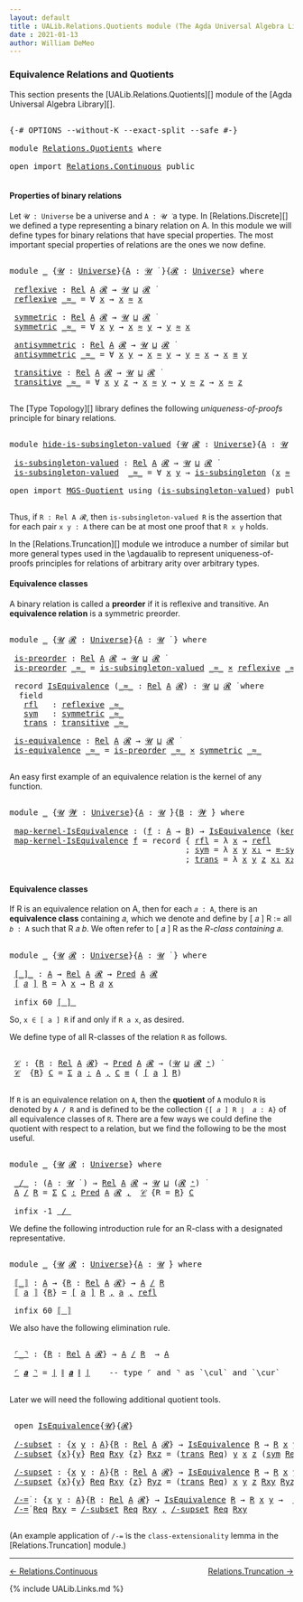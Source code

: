 ```yaml
---
layout: default
title : UALib.Relations.Quotients module (The Agda Universal Algebra Library)
date : 2021-01-13
author: William DeMeo
---
```


### <a id="equivalence-relations-and-quotients">Equivalence Relations and Quotients</a>

This section presents the [UALib.Relations.Quotients][] module of the [Agda Universal Algebra Library][].

<pre class="Agda">

<a id="354" class="Symbol">{-#</a> <a id="358" class="Keyword">OPTIONS</a> <a id="366" class="Pragma">--without-K</a> <a id="378" class="Pragma">--exact-split</a> <a id="392" class="Pragma">--safe</a> <a id="399" class="Symbol">#-}</a>

<a id="404" class="Keyword">module</a> <a id="411" href="Relations.Quotients.html" class="Module">Relations.Quotients</a> <a id="431" class="Keyword">where</a>

<a id="438" class="Keyword">open</a> <a id="443" class="Keyword">import</a> <a id="450" href="Relations.Continuous.html" class="Module">Relations.Continuous</a> <a id="471" class="Keyword">public</a>

</pre>


#### <a id="properties-of-binary-relations">Properties of binary relations</a>

Let `𝓤 : Universe` be a universe and `A : 𝓤 ̇` a type.  In [Relations.Discrete][] we defined a type representing a binary relation on A.  In this module we will define types for binary relations that have special properties. The most important special properties of relations are the ones we now define.

<pre class="Agda">

<a id="891" class="Keyword">module</a> <a id="898" href="Relations.Quotients.html#898" class="Module">_</a> <a id="900" class="Symbol">{</a><a id="901" href="Relations.Quotients.html#901" class="Bound">𝓤</a> <a id="903" class="Symbol">:</a> <a id="905" href="Agda.Primitive.html#423" class="Postulate">Universe</a><a id="913" class="Symbol">}{</a><a id="915" href="Relations.Quotients.html#915" class="Bound">A</a> <a id="917" class="Symbol">:</a> <a id="919" href="Relations.Quotients.html#901" class="Bound">𝓤</a> <a id="921" href="Universes.html#403" class="Function Operator">̇</a> <a id="923" class="Symbol">}{</a><a id="925" href="Relations.Quotients.html#925" class="Bound">𝓡</a> <a id="927" class="Symbol">:</a> <a id="929" href="Agda.Primitive.html#423" class="Postulate">Universe</a><a id="937" class="Symbol">}</a> <a id="939" class="Keyword">where</a>

 <a id="947" href="Relations.Quotients.html#947" class="Function">reflexive</a> <a id="957" class="Symbol">:</a> <a id="959" href="Relations.Discrete.html#7169" class="Function">Rel</a> <a id="963" href="Relations.Quotients.html#915" class="Bound">A</a> <a id="965" href="Relations.Quotients.html#925" class="Bound">𝓡</a> <a id="967" class="Symbol">→</a> <a id="969" href="Relations.Quotients.html#901" class="Bound">𝓤</a> <a id="971" href="Agda.Primitive.html#636" class="Primitive Operator">⊔</a> <a id="973" href="Relations.Quotients.html#925" class="Bound">𝓡</a> <a id="975" href="Universes.html#403" class="Function Operator">̇</a>
 <a id="978" href="Relations.Quotients.html#947" class="Function">reflexive</a> <a id="988" href="Relations.Quotients.html#988" class="Bound Operator">_≈_</a> <a id="992" class="Symbol">=</a> <a id="994" class="Symbol">∀</a> <a id="996" href="Relations.Quotients.html#996" class="Bound">x</a> <a id="998" class="Symbol">→</a> <a id="1000" href="Relations.Quotients.html#996" class="Bound">x</a> <a id="1002" href="Relations.Quotients.html#988" class="Bound Operator">≈</a> <a id="1004" href="Relations.Quotients.html#996" class="Bound">x</a>

 <a id="1008" href="Relations.Quotients.html#1008" class="Function">symmetric</a> <a id="1018" class="Symbol">:</a> <a id="1020" href="Relations.Discrete.html#7169" class="Function">Rel</a> <a id="1024" href="Relations.Quotients.html#915" class="Bound">A</a> <a id="1026" href="Relations.Quotients.html#925" class="Bound">𝓡</a> <a id="1028" class="Symbol">→</a> <a id="1030" href="Relations.Quotients.html#901" class="Bound">𝓤</a> <a id="1032" href="Agda.Primitive.html#636" class="Primitive Operator">⊔</a> <a id="1034" href="Relations.Quotients.html#925" class="Bound">𝓡</a> <a id="1036" href="Universes.html#403" class="Function Operator">̇</a>
 <a id="1039" href="Relations.Quotients.html#1008" class="Function">symmetric</a> <a id="1049" href="Relations.Quotients.html#1049" class="Bound Operator">_≈_</a> <a id="1053" class="Symbol">=</a> <a id="1055" class="Symbol">∀</a> <a id="1057" href="Relations.Quotients.html#1057" class="Bound">x</a> <a id="1059" href="Relations.Quotients.html#1059" class="Bound">y</a> <a id="1061" class="Symbol">→</a> <a id="1063" href="Relations.Quotients.html#1057" class="Bound">x</a> <a id="1065" href="Relations.Quotients.html#1049" class="Bound Operator">≈</a> <a id="1067" href="Relations.Quotients.html#1059" class="Bound">y</a> <a id="1069" class="Symbol">→</a> <a id="1071" href="Relations.Quotients.html#1059" class="Bound">y</a> <a id="1073" href="Relations.Quotients.html#1049" class="Bound Operator">≈</a> <a id="1075" href="Relations.Quotients.html#1057" class="Bound">x</a>

 <a id="1079" href="Relations.Quotients.html#1079" class="Function">antisymmetric</a> <a id="1093" class="Symbol">:</a> <a id="1095" href="Relations.Discrete.html#7169" class="Function">Rel</a> <a id="1099" href="Relations.Quotients.html#915" class="Bound">A</a> <a id="1101" href="Relations.Quotients.html#925" class="Bound">𝓡</a> <a id="1103" class="Symbol">→</a> <a id="1105" href="Relations.Quotients.html#901" class="Bound">𝓤</a> <a id="1107" href="Agda.Primitive.html#636" class="Primitive Operator">⊔</a> <a id="1109" href="Relations.Quotients.html#925" class="Bound">𝓡</a> <a id="1111" href="Universes.html#403" class="Function Operator">̇</a>
 <a id="1114" href="Relations.Quotients.html#1079" class="Function">antisymmetric</a> <a id="1128" href="Relations.Quotients.html#1128" class="Bound Operator">_≈_</a> <a id="1132" class="Symbol">=</a> <a id="1134" class="Symbol">∀</a> <a id="1136" href="Relations.Quotients.html#1136" class="Bound">x</a> <a id="1138" href="Relations.Quotients.html#1138" class="Bound">y</a> <a id="1140" class="Symbol">→</a> <a id="1142" href="Relations.Quotients.html#1136" class="Bound">x</a> <a id="1144" href="Relations.Quotients.html#1128" class="Bound Operator">≈</a> <a id="1146" href="Relations.Quotients.html#1138" class="Bound">y</a> <a id="1148" class="Symbol">→</a> <a id="1150" href="Relations.Quotients.html#1138" class="Bound">y</a> <a id="1152" href="Relations.Quotients.html#1128" class="Bound Operator">≈</a> <a id="1154" href="Relations.Quotients.html#1136" class="Bound">x</a> <a id="1156" class="Symbol">→</a> <a id="1158" href="Relations.Quotients.html#1136" class="Bound">x</a> <a id="1160" href="Prelude.Equality.html#2570" class="Datatype Operator">≡</a> <a id="1162" href="Relations.Quotients.html#1138" class="Bound">y</a>

 <a id="1166" href="Relations.Quotients.html#1166" class="Function">transitive</a> <a id="1177" class="Symbol">:</a> <a id="1179" href="Relations.Discrete.html#7169" class="Function">Rel</a> <a id="1183" href="Relations.Quotients.html#915" class="Bound">A</a> <a id="1185" href="Relations.Quotients.html#925" class="Bound">𝓡</a> <a id="1187" class="Symbol">→</a> <a id="1189" href="Relations.Quotients.html#901" class="Bound">𝓤</a> <a id="1191" href="Agda.Primitive.html#636" class="Primitive Operator">⊔</a> <a id="1193" href="Relations.Quotients.html#925" class="Bound">𝓡</a> <a id="1195" href="Universes.html#403" class="Function Operator">̇</a>
 <a id="1198" href="Relations.Quotients.html#1166" class="Function">transitive</a> <a id="1209" href="Relations.Quotients.html#1209" class="Bound Operator">_≈_</a> <a id="1213" class="Symbol">=</a> <a id="1215" class="Symbol">∀</a> <a id="1217" href="Relations.Quotients.html#1217" class="Bound">x</a> <a id="1219" href="Relations.Quotients.html#1219" class="Bound">y</a> <a id="1221" href="Relations.Quotients.html#1221" class="Bound">z</a> <a id="1223" class="Symbol">→</a> <a id="1225" href="Relations.Quotients.html#1217" class="Bound">x</a> <a id="1227" href="Relations.Quotients.html#1209" class="Bound Operator">≈</a> <a id="1229" href="Relations.Quotients.html#1219" class="Bound">y</a> <a id="1231" class="Symbol">→</a> <a id="1233" href="Relations.Quotients.html#1219" class="Bound">y</a> <a id="1235" href="Relations.Quotients.html#1209" class="Bound Operator">≈</a> <a id="1237" href="Relations.Quotients.html#1221" class="Bound">z</a> <a id="1239" class="Symbol">→</a> <a id="1241" href="Relations.Quotients.html#1217" class="Bound">x</a> <a id="1243" href="Relations.Quotients.html#1209" class="Bound Operator">≈</a> <a id="1245" href="Relations.Quotients.html#1221" class="Bound">z</a>

</pre>

The [Type Topology][] library defines the following *uniqueness-of-proofs* principle for binary relations.

<pre class="Agda">

<a id="1382" class="Keyword">module</a> <a id="hide-is-subsingleton-valued"></a><a id="1389" href="Relations.Quotients.html#1389" class="Module">hide-is-subsingleton-valued</a> <a id="1417" class="Symbol">{</a><a id="1418" href="Relations.Quotients.html#1418" class="Bound">𝓤</a> <a id="1420" href="Relations.Quotients.html#1420" class="Bound">𝓡</a> <a id="1422" class="Symbol">:</a> <a id="1424" href="Agda.Primitive.html#423" class="Postulate">Universe</a><a id="1432" class="Symbol">}{</a><a id="1434" href="Relations.Quotients.html#1434" class="Bound">A</a> <a id="1436" class="Symbol">:</a> <a id="1438" href="Relations.Quotients.html#1418" class="Bound">𝓤</a> <a id="1440" href="Universes.html#403" class="Function Operator">̇</a> <a id="1442" class="Symbol">}</a> <a id="1444" class="Keyword">where</a>

 <a id="hide-is-subsingleton-valued.is-subsingleton-valued"></a><a id="1452" href="Relations.Quotients.html#1452" class="Function">is-subsingleton-valued</a> <a id="1475" class="Symbol">:</a> <a id="1477" href="Relations.Discrete.html#7169" class="Function">Rel</a> <a id="1481" href="Relations.Quotients.html#1434" class="Bound">A</a> <a id="1483" href="Relations.Quotients.html#1420" class="Bound">𝓡</a> <a id="1485" class="Symbol">→</a> <a id="1487" href="Relations.Quotients.html#1418" class="Bound">𝓤</a> <a id="1489" href="Agda.Primitive.html#636" class="Primitive Operator">⊔</a> <a id="1491" href="Relations.Quotients.html#1420" class="Bound">𝓡</a> <a id="1493" href="Universes.html#403" class="Function Operator">̇</a>
 <a id="1496" href="Relations.Quotients.html#1452" class="Function">is-subsingleton-valued</a>  <a id="1520" href="Relations.Quotients.html#1520" class="Bound Operator">_≈_</a> <a id="1524" class="Symbol">=</a> <a id="1526" class="Symbol">∀</a> <a id="1528" href="Relations.Quotients.html#1528" class="Bound">x</a> <a id="1530" href="Relations.Quotients.html#1530" class="Bound">y</a> <a id="1532" class="Symbol">→</a> <a id="1534" href="MGS-Basic-UF.html#743" class="Function">is-subsingleton</a> <a id="1550" class="Symbol">(</a><a id="1551" href="Relations.Quotients.html#1528" class="Bound">x</a> <a id="1553" href="Relations.Quotients.html#1520" class="Bound Operator">≈</a> <a id="1555" href="Relations.Quotients.html#1530" class="Bound">y</a><a id="1556" class="Symbol">)</a>

<a id="1559" class="Keyword">open</a> <a id="1564" class="Keyword">import</a> <a id="1571" href="MGS-Quotient.html" class="Module">MGS-Quotient</a> <a id="1584" class="Keyword">using</a> <a id="1590" class="Symbol">(</a><a id="1591" href="MGS-Quotient.html#398" class="Function">is-subsingleton-valued</a><a id="1613" class="Symbol">)</a> <a id="1615" class="Keyword">public</a>

</pre>

Thus, if `R : Rel A 𝓡`, then `is-subsingleton-valued R` is the assertion that for each pair `x y : A` there can be at most one proof that `R x y` holds.

In the [Relations.Truncation][] module we introduce a number of similar but more general types used in the \agdaualib to represent uniqueness-of-proofs principles for relations of arbitrary arity over arbitrary types.


#### <a id="equivalence-classes">Equivalence classes</a>

A binary relation is called a **preorder** if it is reflexive and transitive. An **equivalence relation** is a symmetric preorder.


<pre class="Agda">

<a id="2214" class="Keyword">module</a> <a id="2221" href="Relations.Quotients.html#2221" class="Module">_</a> <a id="2223" class="Symbol">{</a><a id="2224" href="Relations.Quotients.html#2224" class="Bound">𝓤</a> <a id="2226" href="Relations.Quotients.html#2226" class="Bound">𝓡</a> <a id="2228" class="Symbol">:</a> <a id="2230" href="Agda.Primitive.html#423" class="Postulate">Universe</a><a id="2238" class="Symbol">}{</a><a id="2240" href="Relations.Quotients.html#2240" class="Bound">A</a> <a id="2242" class="Symbol">:</a> <a id="2244" href="Relations.Quotients.html#2224" class="Bound">𝓤</a> <a id="2246" href="Universes.html#403" class="Function Operator">̇</a> <a id="2248" class="Symbol">}</a> <a id="2250" class="Keyword">where</a>

 <a id="2258" href="Relations.Quotients.html#2258" class="Function">is-preorder</a> <a id="2270" class="Symbol">:</a> <a id="2272" href="Relations.Discrete.html#7169" class="Function">Rel</a> <a id="2276" href="Relations.Quotients.html#2240" class="Bound">A</a> <a id="2278" href="Relations.Quotients.html#2226" class="Bound">𝓡</a> <a id="2280" class="Symbol">→</a> <a id="2282" href="Relations.Quotients.html#2224" class="Bound">𝓤</a> <a id="2284" href="Agda.Primitive.html#636" class="Primitive Operator">⊔</a> <a id="2286" href="Relations.Quotients.html#2226" class="Bound">𝓡</a> <a id="2288" href="Universes.html#403" class="Function Operator">̇</a>
 <a id="2291" href="Relations.Quotients.html#2258" class="Function">is-preorder</a> <a id="2303" href="Relations.Quotients.html#2303" class="Bound Operator">_≈_</a> <a id="2307" class="Symbol">=</a> <a id="2309" href="MGS-Quotient.html#398" class="Function">is-subsingleton-valued</a> <a id="2332" href="Relations.Quotients.html#2303" class="Bound Operator">_≈_</a> <a id="2336" href="MGS-MLTT.html#3515" class="Function Operator">×</a> <a id="2338" href="Relations.Quotients.html#947" class="Function">reflexive</a> <a id="2348" href="Relations.Quotients.html#2303" class="Bound Operator">_≈_</a> <a id="2352" href="MGS-MLTT.html#3515" class="Function Operator">×</a> <a id="2354" href="Relations.Quotients.html#1166" class="Function">transitive</a> <a id="2365" href="Relations.Quotients.html#2303" class="Bound Operator">_≈_</a>

 <a id="2371" class="Keyword">record</a> <a id="2378" href="Relations.Quotients.html#2378" class="Record">IsEquivalence</a> <a id="2392" class="Symbol">(</a><a id="2393" href="Relations.Quotients.html#2393" class="Bound Operator">_≈_</a> <a id="2397" class="Symbol">:</a> <a id="2399" href="Relations.Discrete.html#7169" class="Function">Rel</a> <a id="2403" href="Relations.Quotients.html#2240" class="Bound">A</a> <a id="2405" href="Relations.Quotients.html#2226" class="Bound">𝓡</a><a id="2406" class="Symbol">)</a> <a id="2408" class="Symbol">:</a> <a id="2410" href="Relations.Quotients.html#2224" class="Bound">𝓤</a> <a id="2412" href="Agda.Primitive.html#636" class="Primitive Operator">⊔</a> <a id="2414" href="Relations.Quotients.html#2226" class="Bound">𝓡</a> <a id="2416" href="Universes.html#403" class="Function Operator">̇</a> <a id="2418" class="Keyword">where</a>
  <a id="2426" class="Keyword">field</a>
   <a id="2435" href="Relations.Quotients.html#2435" class="Field">rfl</a>   <a id="2441" class="Symbol">:</a> <a id="2443" href="Relations.Quotients.html#947" class="Function">reflexive</a> <a id="2453" href="Relations.Quotients.html#2393" class="Bound Operator">_≈_</a>
   <a id="2460" href="Relations.Quotients.html#2460" class="Field">sym</a>   <a id="2466" class="Symbol">:</a> <a id="2468" href="Relations.Quotients.html#1008" class="Function">symmetric</a> <a id="2478" href="Relations.Quotients.html#2393" class="Bound Operator">_≈_</a>
   <a id="2485" href="Relations.Quotients.html#2485" class="Field">trans</a> <a id="2491" class="Symbol">:</a> <a id="2493" href="Relations.Quotients.html#1166" class="Function">transitive</a> <a id="2504" href="Relations.Quotients.html#2393" class="Bound Operator">_≈_</a>

 <a id="2510" href="Relations.Quotients.html#2510" class="Function">is-equivalence</a> <a id="2525" class="Symbol">:</a> <a id="2527" href="Relations.Discrete.html#7169" class="Function">Rel</a> <a id="2531" href="Relations.Quotients.html#2240" class="Bound">A</a> <a id="2533" href="Relations.Quotients.html#2226" class="Bound">𝓡</a> <a id="2535" class="Symbol">→</a> <a id="2537" href="Relations.Quotients.html#2224" class="Bound">𝓤</a> <a id="2539" href="Agda.Primitive.html#636" class="Primitive Operator">⊔</a> <a id="2541" href="Relations.Quotients.html#2226" class="Bound">𝓡</a> <a id="2543" href="Universes.html#403" class="Function Operator">̇</a>
 <a id="2546" href="Relations.Quotients.html#2510" class="Function">is-equivalence</a> <a id="2561" href="Relations.Quotients.html#2561" class="Bound Operator">_≈_</a> <a id="2565" class="Symbol">=</a> <a id="2567" href="Relations.Quotients.html#2258" class="Function">is-preorder</a> <a id="2579" href="Relations.Quotients.html#2561" class="Bound Operator">_≈_</a> <a id="2583" href="MGS-MLTT.html#3515" class="Function Operator">×</a> <a id="2585" href="Relations.Quotients.html#1008" class="Function">symmetric</a> <a id="2595" href="Relations.Quotients.html#2561" class="Bound Operator">_≈_</a>

</pre>

An easy first example of an equivalence relation is the kernel of any function.

<pre class="Agda">

<a id="2707" class="Keyword">module</a> <a id="2714" href="Relations.Quotients.html#2714" class="Module">_</a> <a id="2716" class="Symbol">{</a><a id="2717" href="Relations.Quotients.html#2717" class="Bound">𝓤</a> <a id="2719" href="Relations.Quotients.html#2719" class="Bound">𝓦</a> <a id="2721" class="Symbol">:</a> <a id="2723" href="Agda.Primitive.html#423" class="Postulate">Universe</a><a id="2731" class="Symbol">}{</a><a id="2733" href="Relations.Quotients.html#2733" class="Bound">A</a> <a id="2735" class="Symbol">:</a> <a id="2737" href="Relations.Quotients.html#2717" class="Bound">𝓤</a> <a id="2739" href="Universes.html#403" class="Function Operator">̇</a><a id="2740" class="Symbol">}{</a><a id="2742" href="Relations.Quotients.html#2742" class="Bound">B</a> <a id="2744" class="Symbol">:</a> <a id="2746" href="Relations.Quotients.html#2719" class="Bound">𝓦</a> <a id="2748" href="Universes.html#403" class="Function Operator">̇</a><a id="2749" class="Symbol">}</a> <a id="2751" class="Keyword">where</a>

 <a id="2759" href="Relations.Quotients.html#2759" class="Function">map-kernel-IsEquivalence</a> <a id="2784" class="Symbol">:</a> <a id="2786" class="Symbol">(</a><a id="2787" href="Relations.Quotients.html#2787" class="Bound">f</a> <a id="2789" class="Symbol">:</a> <a id="2791" href="Relations.Quotients.html#2733" class="Bound">A</a> <a id="2793" class="Symbol">→</a> <a id="2795" href="Relations.Quotients.html#2742" class="Bound">B</a><a id="2796" class="Symbol">)</a> <a id="2798" class="Symbol">→</a> <a id="2800" href="Relations.Quotients.html#2378" class="Record">IsEquivalence</a> <a id="2814" class="Symbol">(</a><a id="2815" href="Relations.Discrete.html#7722" class="Function">ker</a><a id="2818" class="Symbol">{</a><a id="2819" href="Relations.Quotients.html#2717" class="Bound">𝓤</a><a id="2820" class="Symbol">}{</a><a id="2822" href="Relations.Quotients.html#2719" class="Bound">𝓦</a><a id="2823" class="Symbol">}</a> <a id="2825" href="Relations.Quotients.html#2787" class="Bound">f</a><a id="2826" class="Symbol">)</a>
 <a id="2829" href="Relations.Quotients.html#2759" class="Function">map-kernel-IsEquivalence</a> <a id="2854" href="Relations.Quotients.html#2854" class="Bound">f</a> <a id="2856" class="Symbol">=</a> <a id="2858" class="Keyword">record</a> <a id="2865" class="Symbol">{</a> <a id="2867" href="Relations.Quotients.html#2435" class="Field">rfl</a> <a id="2871" class="Symbol">=</a> <a id="2873" class="Symbol">λ</a> <a id="2875" href="Relations.Quotients.html#2875" class="Bound">x</a> <a id="2877" class="Symbol">→</a> <a id="2879" href="Identity-Type.html#162" class="InductiveConstructor">refl</a>
                                     <a id="2921" class="Symbol">;</a> <a id="2923" href="Relations.Quotients.html#2460" class="Field">sym</a> <a id="2927" class="Symbol">=</a> <a id="2929" class="Symbol">λ</a> <a id="2931" href="Relations.Quotients.html#2931" class="Bound">x</a> <a id="2933" href="Relations.Quotients.html#2933" class="Bound">y</a> <a id="2935" href="Relations.Quotients.html#2935" class="Bound">x₁</a> <a id="2938" class="Symbol">→</a> <a id="2940" href="Prelude.Equality.html#3161" class="Function">≡-sym</a><a id="2945" class="Symbol">{</a><a id="2946" href="Relations.Quotients.html#2719" class="Bound">𝓦</a><a id="2947" class="Symbol">}</a> <a id="2949" href="Relations.Quotients.html#2935" class="Bound">x₁</a>
                                     <a id="2989" class="Symbol">;</a> <a id="2991" href="Relations.Quotients.html#2485" class="Field">trans</a> <a id="2997" class="Symbol">=</a> <a id="2999" class="Symbol">λ</a> <a id="3001" href="Relations.Quotients.html#3001" class="Bound">x</a> <a id="3003" href="Relations.Quotients.html#3003" class="Bound">y</a> <a id="3005" href="Relations.Quotients.html#3005" class="Bound">z</a> <a id="3007" href="Relations.Quotients.html#3007" class="Bound">x₁</a> <a id="3010" href="Relations.Quotients.html#3010" class="Bound">x₂</a> <a id="3013" class="Symbol">→</a> <a id="3015" href="Prelude.Equality.html#3306" class="Function">≡-trans</a> <a id="3023" href="Relations.Quotients.html#3007" class="Bound">x₁</a> <a id="3026" href="Relations.Quotients.html#3010" class="Bound">x₂</a> <a id="3029" class="Symbol">}</a>

</pre>




#### <a id="equivalence-classes">Equivalence classes</a>

If R is an equivalence relation on A, then for each `𝑎 : A`, there is an **equivalence class** containing 𝑎, which we denote and define by [ 𝑎 ] R := all `𝑏 : A` such that R 𝑎 𝑏. We often refer to [ 𝑎 ] R as the *R-class containing* 𝑎.

<pre class="Agda">

<a id="3356" class="Keyword">module</a> <a id="3363" href="Relations.Quotients.html#3363" class="Module">_</a> <a id="3365" class="Symbol">{</a><a id="3366" href="Relations.Quotients.html#3366" class="Bound">𝓤</a> <a id="3368" href="Relations.Quotients.html#3368" class="Bound">𝓡</a> <a id="3370" class="Symbol">:</a> <a id="3372" href="Agda.Primitive.html#423" class="Postulate">Universe</a><a id="3380" class="Symbol">}{</a><a id="3382" href="Relations.Quotients.html#3382" class="Bound">A</a> <a id="3384" class="Symbol">:</a> <a id="3386" href="Relations.Quotients.html#3366" class="Bound">𝓤</a> <a id="3388" href="Universes.html#403" class="Function Operator">̇</a> <a id="3390" class="Symbol">}</a> <a id="3392" class="Keyword">where</a>

 <a id="3400" href="Relations.Quotients.html#3400" class="Function Operator">[_]_</a> <a id="3405" class="Symbol">:</a> <a id="3407" href="Relations.Quotients.html#3382" class="Bound">A</a> <a id="3409" class="Symbol">→</a> <a id="3411" href="Relations.Discrete.html#7169" class="Function">Rel</a> <a id="3415" href="Relations.Quotients.html#3382" class="Bound">A</a> <a id="3417" href="Relations.Quotients.html#3368" class="Bound">𝓡</a> <a id="3419" class="Symbol">→</a> <a id="3421" href="Relations.Discrete.html#1643" class="Function">Pred</a> <a id="3426" href="Relations.Quotients.html#3382" class="Bound">A</a> <a id="3428" href="Relations.Quotients.html#3368" class="Bound">𝓡</a>
 <a id="3431" href="Relations.Quotients.html#3400" class="Function Operator">[</a> <a id="3433" href="Relations.Quotients.html#3433" class="Bound">𝑎</a> <a id="3435" href="Relations.Quotients.html#3400" class="Function Operator">]</a> <a id="3437" href="Relations.Quotients.html#3437" class="Bound">R</a> <a id="3439" class="Symbol">=</a> <a id="3441" class="Symbol">λ</a> <a id="3443" href="Relations.Quotients.html#3443" class="Bound">x</a> <a id="3445" class="Symbol">→</a> <a id="3447" href="Relations.Quotients.html#3437" class="Bound">R</a> <a id="3449" href="Relations.Quotients.html#3433" class="Bound">𝑎</a> <a id="3451" href="Relations.Quotients.html#3443" class="Bound">x</a>

 <a id="3455" class="Keyword">infix</a> <a id="3461" class="Number">60</a> <a id="3464" href="Relations.Quotients.html#3400" class="Function Operator">[_]_</a>
</pre>

So, `x ∈ [ a ] R` if and only if `R a x`, as desired.

We define type of all R-classes of the relation `R` as follows.

<pre class="Agda">

 <a id="3616" href="Relations.Quotients.html#3616" class="Function">𝒞</a> <a id="3618" class="Symbol">:</a> <a id="3620" class="Symbol">{</a><a id="3621" href="Relations.Quotients.html#3621" class="Bound">R</a> <a id="3623" class="Symbol">:</a> <a id="3625" href="Relations.Discrete.html#7169" class="Function">Rel</a> <a id="3629" href="Relations.Quotients.html#3382" class="Bound">A</a> <a id="3631" href="Relations.Quotients.html#3368" class="Bound">𝓡</a><a id="3632" class="Symbol">}</a> <a id="3634" class="Symbol">→</a> <a id="3636" href="Relations.Discrete.html#1643" class="Function">Pred</a> <a id="3641" href="Relations.Quotients.html#3382" class="Bound">A</a> <a id="3643" href="Relations.Quotients.html#3368" class="Bound">𝓡</a> <a id="3645" class="Symbol">→</a> <a id="3647" class="Symbol">(</a><a id="3648" href="Relations.Quotients.html#3366" class="Bound">𝓤</a> <a id="3650" href="Agda.Primitive.html#636" class="Primitive Operator">⊔</a> <a id="3652" href="Relations.Quotients.html#3368" class="Bound">𝓡</a> <a id="3654" href="Agda.Primitive.html#606" class="Primitive Operator">⁺</a><a id="3655" class="Symbol">)</a> <a id="3657" href="Universes.html#403" class="Function Operator">̇</a>
 <a id="3660" href="Relations.Quotients.html#3616" class="Function">𝒞</a>  <a id="3663" class="Symbol">{</a><a id="3664" href="Relations.Quotients.html#3664" class="Bound">R</a><a id="3665" class="Symbol">}</a> <a id="3667" href="Relations.Quotients.html#3667" class="Bound">C</a> <a id="3669" class="Symbol">=</a> <a id="3671" href="MGS-MLTT.html#3074" class="Function">Σ</a> <a id="3673" href="Relations.Quotients.html#3673" class="Bound">a</a> <a id="3675" href="MGS-MLTT.html#3074" class="Function">꞉</a> <a id="3677" href="Relations.Quotients.html#3382" class="Bound">A</a> <a id="3679" href="MGS-MLTT.html#3074" class="Function">,</a> <a id="3681" href="Relations.Quotients.html#3667" class="Bound">C</a> <a id="3683" href="Prelude.Equality.html#2570" class="Datatype Operator">≡</a> <a id="3685" class="Symbol">(</a> <a id="3687" href="Relations.Quotients.html#3400" class="Function Operator">[</a> <a id="3689" href="Relations.Quotients.html#3673" class="Bound">a</a> <a id="3691" href="Relations.Quotients.html#3400" class="Function Operator">]</a> <a id="3693" href="Relations.Quotients.html#3664" class="Bound">R</a><a id="3694" class="Symbol">)</a>

</pre>

If `R` is an equivalence relation on `A`, then the **quotient** of `A` modulo `R` is denoted by `A / R` and is defined to be the collection `{[ 𝑎 ] R ∣  𝑎 : A}` of all equivalence classes of `R`. There are a few ways we could define the quotient with respect to a relation, but we find the following to be the most useful.

<pre class="Agda">

<a id="4047" class="Keyword">module</a> <a id="4054" href="Relations.Quotients.html#4054" class="Module">_</a> <a id="4056" class="Symbol">{</a><a id="4057" href="Relations.Quotients.html#4057" class="Bound">𝓤</a> <a id="4059" href="Relations.Quotients.html#4059" class="Bound">𝓡</a> <a id="4061" class="Symbol">:</a> <a id="4063" href="Agda.Primitive.html#423" class="Postulate">Universe</a><a id="4071" class="Symbol">}</a> <a id="4073" class="Keyword">where</a>

 <a id="4081" href="Relations.Quotients.html#4081" class="Function Operator">_/_</a> <a id="4085" class="Symbol">:</a> <a id="4087" class="Symbol">(</a><a id="4088" href="Relations.Quotients.html#4088" class="Bound">A</a> <a id="4090" class="Symbol">:</a> <a id="4092" href="Relations.Quotients.html#4057" class="Bound">𝓤</a> <a id="4094" href="Universes.html#403" class="Function Operator">̇</a> <a id="4096" class="Symbol">)</a> <a id="4098" class="Symbol">→</a> <a id="4100" href="Relations.Discrete.html#7169" class="Function">Rel</a> <a id="4104" href="Relations.Quotients.html#4088" class="Bound">A</a> <a id="4106" href="Relations.Quotients.html#4059" class="Bound">𝓡</a> <a id="4108" class="Symbol">→</a> <a id="4110" href="Relations.Quotients.html#4057" class="Bound">𝓤</a> <a id="4112" href="Agda.Primitive.html#636" class="Primitive Operator">⊔</a> <a id="4114" class="Symbol">(</a><a id="4115" href="Relations.Quotients.html#4059" class="Bound">𝓡</a> <a id="4117" href="Agda.Primitive.html#606" class="Primitive Operator">⁺</a><a id="4118" class="Symbol">)</a> <a id="4120" href="Universes.html#403" class="Function Operator">̇</a>
 <a id="4123" href="Relations.Quotients.html#4123" class="Bound">A</a> <a id="4125" href="Relations.Quotients.html#4081" class="Function Operator">/</a> <a id="4127" href="Relations.Quotients.html#4127" class="Bound">R</a> <a id="4129" class="Symbol">=</a> <a id="4131" href="MGS-MLTT.html#3074" class="Function">Σ</a> <a id="4133" href="Relations.Quotients.html#4133" class="Bound">C</a> <a id="4135" href="MGS-MLTT.html#3074" class="Function">꞉</a> <a id="4137" href="Relations.Discrete.html#1643" class="Function">Pred</a> <a id="4142" href="Relations.Quotients.html#4123" class="Bound">A</a> <a id="4144" href="Relations.Quotients.html#4059" class="Bound">𝓡</a> <a id="4146" href="MGS-MLTT.html#3074" class="Function">,</a>  <a id="4149" href="Relations.Quotients.html#3616" class="Function">𝒞</a> <a id="4151" class="Symbol">{</a><a id="4152" class="Argument">R</a> <a id="4154" class="Symbol">=</a> <a id="4156" href="Relations.Quotients.html#4127" class="Bound">R</a><a id="4157" class="Symbol">}</a> <a id="4159" href="Relations.Quotients.html#4133" class="Bound">C</a>

 <a id="4163" class="Keyword">infix</a> <a id="4169" class="Number">-1</a> <a id="4172" href="Relations.Quotients.html#4081" class="Function Operator">_/_</a>
</pre>

We define the following introduction rule for an R-class with a designated representative.

<pre class="Agda">

<a id="4294" class="Keyword">module</a> <a id="4301" href="Relations.Quotients.html#4301" class="Module">_</a> <a id="4303" class="Symbol">{</a><a id="4304" href="Relations.Quotients.html#4304" class="Bound">𝓤</a> <a id="4306" href="Relations.Quotients.html#4306" class="Bound">𝓡</a> <a id="4308" class="Symbol">:</a> <a id="4310" href="Agda.Primitive.html#423" class="Postulate">Universe</a><a id="4318" class="Symbol">}{</a><a id="4320" href="Relations.Quotients.html#4320" class="Bound">A</a> <a id="4322" class="Symbol">:</a> <a id="4324" href="Relations.Quotients.html#4304" class="Bound">𝓤</a> <a id="4326" href="Universes.html#403" class="Function Operator">̇</a><a id="4327" class="Symbol">}</a> <a id="4329" class="Keyword">where</a>

 <a id="4337" href="Relations.Quotients.html#4337" class="Function Operator">⟦_⟧</a> <a id="4341" class="Symbol">:</a> <a id="4343" href="Relations.Quotients.html#4320" class="Bound">A</a> <a id="4345" class="Symbol">→</a> <a id="4347" class="Symbol">{</a><a id="4348" href="Relations.Quotients.html#4348" class="Bound">R</a> <a id="4350" class="Symbol">:</a> <a id="4352" href="Relations.Discrete.html#7169" class="Function">Rel</a> <a id="4356" href="Relations.Quotients.html#4320" class="Bound">A</a> <a id="4358" href="Relations.Quotients.html#4306" class="Bound">𝓡</a><a id="4359" class="Symbol">}</a> <a id="4361" class="Symbol">→</a> <a id="4363" href="Relations.Quotients.html#4320" class="Bound">A</a> <a id="4365" href="Relations.Quotients.html#4081" class="Function Operator">/</a> <a id="4367" href="Relations.Quotients.html#4348" class="Bound">R</a>
 <a id="4370" href="Relations.Quotients.html#4337" class="Function Operator">⟦</a> <a id="4372" href="Relations.Quotients.html#4372" class="Bound">a</a> <a id="4374" href="Relations.Quotients.html#4337" class="Function Operator">⟧</a> <a id="4376" class="Symbol">{</a><a id="4377" href="Relations.Quotients.html#4377" class="Bound">R</a><a id="4378" class="Symbol">}</a> <a id="4380" class="Symbol">=</a> <a id="4382" href="Relations.Quotients.html#3400" class="Function Operator">[</a> <a id="4384" href="Relations.Quotients.html#4372" class="Bound">a</a> <a id="4386" href="Relations.Quotients.html#3400" class="Function Operator">]</a> <a id="4388" href="Relations.Quotients.html#4377" class="Bound">R</a> <a id="4390" href="Prelude.Preliminaries.html#11707" class="InductiveConstructor Operator">,</a> <a id="4392" href="Relations.Quotients.html#4372" class="Bound">a</a> <a id="4394" href="Prelude.Preliminaries.html#11707" class="InductiveConstructor Operator">,</a> <a id="4396" href="Identity-Type.html#162" class="InductiveConstructor">refl</a>

 <a id="4403" class="Keyword">infix</a> <a id="4409" class="Number">60</a> <a id="4412" href="Relations.Quotients.html#4337" class="Function Operator">⟦_⟧</a>
</pre>

We also have the following elimination rule.

<pre class="Agda">

 <a id="4489" href="Relations.Quotients.html#4489" class="Function Operator">⌜_⌝</a> <a id="4493" class="Symbol">:</a> <a id="4495" class="Symbol">{</a><a id="4496" href="Relations.Quotients.html#4496" class="Bound">R</a> <a id="4498" class="Symbol">:</a> <a id="4500" href="Relations.Discrete.html#7169" class="Function">Rel</a> <a id="4504" href="Relations.Quotients.html#4320" class="Bound">A</a> <a id="4506" href="Relations.Quotients.html#4306" class="Bound">𝓡</a><a id="4507" class="Symbol">}</a> <a id="4509" class="Symbol">→</a> <a id="4511" href="Relations.Quotients.html#4320" class="Bound">A</a> <a id="4513" href="Relations.Quotients.html#4081" class="Function Operator">/</a> <a id="4515" href="Relations.Quotients.html#4496" class="Bound">R</a>  <a id="4518" class="Symbol">→</a> <a id="4520" href="Relations.Quotients.html#4320" class="Bound">A</a>

 <a id="4524" href="Relations.Quotients.html#4489" class="Function Operator">⌜</a> <a id="4526" href="Relations.Quotients.html#4526" class="Bound">𝒂</a> <a id="4528" href="Relations.Quotients.html#4489" class="Function Operator">⌝</a> <a id="4530" class="Symbol">=</a> <a id="4532" href="Prelude.Preliminaries.html#12379" class="Function Operator">∣</a> <a id="4534" href="Prelude.Preliminaries.html#12457" class="Function Operator">∥</a> <a id="4536" href="Relations.Quotients.html#4526" class="Bound">𝒂</a> <a id="4538" href="Prelude.Preliminaries.html#12457" class="Function Operator">∥</a> <a id="4540" href="Prelude.Preliminaries.html#12379" class="Function Operator">∣</a>    <a id="4545" class="Comment">-- type ⌜ and ⌝ as `\cul` and `\cur`</a>

</pre>

Later we will need the following additional quotient tools.

<pre class="Agda">

 <a id="4671" class="Keyword">open</a> <a id="4676" href="Relations.Quotients.html#2378" class="Module">IsEquivalence</a><a id="4689" class="Symbol">{</a><a id="4690" href="Relations.Quotients.html#4304" class="Bound">𝓤</a><a id="4691" class="Symbol">}{</a><a id="4693" href="Relations.Quotients.html#4306" class="Bound">𝓡</a><a id="4694" class="Symbol">}</a>

 <a id="4698" href="Relations.Quotients.html#4698" class="Function">/-subset</a> <a id="4707" class="Symbol">:</a> <a id="4709" class="Symbol">{</a><a id="4710" href="Relations.Quotients.html#4710" class="Bound">x</a> <a id="4712" href="Relations.Quotients.html#4712" class="Bound">y</a> <a id="4714" class="Symbol">:</a> <a id="4716" href="Relations.Quotients.html#4320" class="Bound">A</a><a id="4717" class="Symbol">}{</a><a id="4719" href="Relations.Quotients.html#4719" class="Bound">R</a> <a id="4721" class="Symbol">:</a> <a id="4723" href="Relations.Discrete.html#7169" class="Function">Rel</a> <a id="4727" href="Relations.Quotients.html#4320" class="Bound">A</a> <a id="4729" href="Relations.Quotients.html#4306" class="Bound">𝓡</a><a id="4730" class="Symbol">}</a> <a id="4732" class="Symbol">→</a> <a id="4734" href="Relations.Quotients.html#2378" class="Record">IsEquivalence</a> <a id="4748" href="Relations.Quotients.html#4719" class="Bound">R</a> <a id="4750" class="Symbol">→</a> <a id="4752" href="Relations.Quotients.html#4719" class="Bound">R</a> <a id="4754" href="Relations.Quotients.html#4710" class="Bound">x</a> <a id="4756" href="Relations.Quotients.html#4712" class="Bound">y</a> <a id="4758" class="Symbol">→</a>  <a id="4761" href="Relations.Quotients.html#3400" class="Function Operator">[</a> <a id="4763" href="Relations.Quotients.html#4710" class="Bound">x</a> <a id="4765" href="Relations.Quotients.html#3400" class="Function Operator">]</a> <a id="4767" href="Relations.Quotients.html#4719" class="Bound">R</a>  <a id="4770" href="Relations.Discrete.html#2765" class="Function Operator">⊆</a>  <a id="4773" href="Relations.Quotients.html#3400" class="Function Operator">[</a> <a id="4775" href="Relations.Quotients.html#4712" class="Bound">y</a> <a id="4777" href="Relations.Quotients.html#3400" class="Function Operator">]</a> <a id="4779" href="Relations.Quotients.html#4719" class="Bound">R</a>
 <a id="4782" href="Relations.Quotients.html#4698" class="Function">/-subset</a> <a id="4791" class="Symbol">{</a><a id="4792" href="Relations.Quotients.html#4792" class="Bound">x</a><a id="4793" class="Symbol">}{</a><a id="4795" href="Relations.Quotients.html#4795" class="Bound">y</a><a id="4796" class="Symbol">}</a> <a id="4798" href="Relations.Quotients.html#4798" class="Bound">Req</a> <a id="4802" href="Relations.Quotients.html#4802" class="Bound">Rxy</a> <a id="4806" class="Symbol">{</a><a id="4807" href="Relations.Quotients.html#4807" class="Bound">z</a><a id="4808" class="Symbol">}</a> <a id="4810" href="Relations.Quotients.html#4810" class="Bound">Rxz</a> <a id="4814" class="Symbol">=</a> <a id="4816" class="Symbol">(</a><a id="4817" href="Relations.Quotients.html#2485" class="Field">trans</a> <a id="4823" href="Relations.Quotients.html#4798" class="Bound">Req</a><a id="4826" class="Symbol">)</a> <a id="4828" href="Relations.Quotients.html#4795" class="Bound">y</a> <a id="4830" href="Relations.Quotients.html#4792" class="Bound">x</a> <a id="4832" href="Relations.Quotients.html#4807" class="Bound">z</a> <a id="4834" class="Symbol">(</a><a id="4835" href="Relations.Quotients.html#2460" class="Field">sym</a> <a id="4839" href="Relations.Quotients.html#4798" class="Bound">Req</a> <a id="4843" href="Relations.Quotients.html#4792" class="Bound">x</a> <a id="4845" href="Relations.Quotients.html#4795" class="Bound">y</a> <a id="4847" href="Relations.Quotients.html#4802" class="Bound">Rxy</a><a id="4850" class="Symbol">)</a> <a id="4852" href="Relations.Quotients.html#4810" class="Bound">Rxz</a>

 <a id="4858" href="Relations.Quotients.html#4858" class="Function">/-supset</a> <a id="4867" class="Symbol">:</a> <a id="4869" class="Symbol">{</a><a id="4870" href="Relations.Quotients.html#4870" class="Bound">x</a> <a id="4872" href="Relations.Quotients.html#4872" class="Bound">y</a> <a id="4874" class="Symbol">:</a> <a id="4876" href="Relations.Quotients.html#4320" class="Bound">A</a><a id="4877" class="Symbol">}{</a><a id="4879" href="Relations.Quotients.html#4879" class="Bound">R</a> <a id="4881" class="Symbol">:</a> <a id="4883" href="Relations.Discrete.html#7169" class="Function">Rel</a> <a id="4887" href="Relations.Quotients.html#4320" class="Bound">A</a> <a id="4889" href="Relations.Quotients.html#4306" class="Bound">𝓡</a><a id="4890" class="Symbol">}</a> <a id="4892" class="Symbol">→</a> <a id="4894" href="Relations.Quotients.html#2378" class="Record">IsEquivalence</a> <a id="4908" href="Relations.Quotients.html#4879" class="Bound">R</a> <a id="4910" class="Symbol">→</a> <a id="4912" href="Relations.Quotients.html#4879" class="Bound">R</a> <a id="4914" href="Relations.Quotients.html#4870" class="Bound">x</a> <a id="4916" href="Relations.Quotients.html#4872" class="Bound">y</a> <a id="4918" class="Symbol">→</a>  <a id="4921" href="Relations.Quotients.html#3400" class="Function Operator">[</a> <a id="4923" href="Relations.Quotients.html#4872" class="Bound">y</a> <a id="4925" href="Relations.Quotients.html#3400" class="Function Operator">]</a> <a id="4927" href="Relations.Quotients.html#4879" class="Bound">R</a> <a id="4929" href="Relations.Discrete.html#2765" class="Function Operator">⊆</a> <a id="4931" href="Relations.Quotients.html#3400" class="Function Operator">[</a> <a id="4933" href="Relations.Quotients.html#4870" class="Bound">x</a> <a id="4935" href="Relations.Quotients.html#3400" class="Function Operator">]</a> <a id="4937" href="Relations.Quotients.html#4879" class="Bound">R</a>
 <a id="4940" href="Relations.Quotients.html#4858" class="Function">/-supset</a> <a id="4949" class="Symbol">{</a><a id="4950" href="Relations.Quotients.html#4950" class="Bound">x</a><a id="4951" class="Symbol">}{</a><a id="4953" href="Relations.Quotients.html#4953" class="Bound">y</a><a id="4954" class="Symbol">}</a> <a id="4956" href="Relations.Quotients.html#4956" class="Bound">Req</a> <a id="4960" href="Relations.Quotients.html#4960" class="Bound">Rxy</a> <a id="4964" class="Symbol">{</a><a id="4965" href="Relations.Quotients.html#4965" class="Bound">z</a><a id="4966" class="Symbol">}</a> <a id="4968" href="Relations.Quotients.html#4968" class="Bound">Ryz</a> <a id="4972" class="Symbol">=</a> <a id="4974" class="Symbol">(</a><a id="4975" href="Relations.Quotients.html#2485" class="Field">trans</a> <a id="4981" href="Relations.Quotients.html#4956" class="Bound">Req</a><a id="4984" class="Symbol">)</a> <a id="4986" href="Relations.Quotients.html#4950" class="Bound">x</a> <a id="4988" href="Relations.Quotients.html#4953" class="Bound">y</a> <a id="4990" href="Relations.Quotients.html#4965" class="Bound">z</a> <a id="4992" href="Relations.Quotients.html#4960" class="Bound">Rxy</a> <a id="4996" href="Relations.Quotients.html#4968" class="Bound">Ryz</a>

 <a id="5002" href="Relations.Quotients.html#5002" class="Function">/-=̇</a> <a id="5007" class="Symbol">:</a> <a id="5009" class="Symbol">{</a><a id="5010" href="Relations.Quotients.html#5010" class="Bound">x</a> <a id="5012" href="Relations.Quotients.html#5012" class="Bound">y</a> <a id="5014" class="Symbol">:</a> <a id="5016" href="Relations.Quotients.html#4320" class="Bound">A</a><a id="5017" class="Symbol">}{</a><a id="5019" href="Relations.Quotients.html#5019" class="Bound">R</a> <a id="5021" class="Symbol">:</a> <a id="5023" href="Relations.Discrete.html#7169" class="Function">Rel</a> <a id="5027" href="Relations.Quotients.html#4320" class="Bound">A</a> <a id="5029" href="Relations.Quotients.html#4306" class="Bound">𝓡</a><a id="5030" class="Symbol">}</a> <a id="5032" class="Symbol">→</a> <a id="5034" href="Relations.Quotients.html#2378" class="Record">IsEquivalence</a> <a id="5048" href="Relations.Quotients.html#5019" class="Bound">R</a> <a id="5050" class="Symbol">→</a> <a id="5052" href="Relations.Quotients.html#5019" class="Bound">R</a> <a id="5054" href="Relations.Quotients.html#5010" class="Bound">x</a> <a id="5056" href="Relations.Quotients.html#5012" class="Bound">y</a> <a id="5058" class="Symbol">→</a>  <a id="5061" href="Relations.Quotients.html#3400" class="Function Operator">[</a> <a id="5063" href="Relations.Quotients.html#5010" class="Bound">x</a> <a id="5065" href="Relations.Quotients.html#3400" class="Function Operator">]</a> <a id="5067" href="Relations.Quotients.html#5019" class="Bound">R</a>  <a id="5070" href="Relations.Discrete.html#3478" class="Function Operator">≐</a>  <a id="5073" href="Relations.Quotients.html#3400" class="Function Operator">[</a> <a id="5075" href="Relations.Quotients.html#5012" class="Bound">y</a> <a id="5077" href="Relations.Quotients.html#3400" class="Function Operator">]</a> <a id="5079" href="Relations.Quotients.html#5019" class="Bound">R</a>
 <a id="5082" href="Relations.Quotients.html#5002" class="Function">/-=̇</a> <a id="5087" href="Relations.Quotients.html#5087" class="Bound">Req</a> <a id="5091" href="Relations.Quotients.html#5091" class="Bound">Rxy</a> <a id="5095" class="Symbol">=</a> <a id="5097" href="Relations.Quotients.html#4698" class="Function">/-subset</a> <a id="5106" href="Relations.Quotients.html#5087" class="Bound">Req</a> <a id="5110" href="Relations.Quotients.html#5091" class="Bound">Rxy</a> <a id="5114" href="Prelude.Preliminaries.html#11707" class="InductiveConstructor Operator">,</a> <a id="5116" href="Relations.Quotients.html#4858" class="Function">/-supset</a> <a id="5125" href="Relations.Quotients.html#5087" class="Bound">Req</a> <a id="5129" href="Relations.Quotients.html#5091" class="Bound">Rxy</a>

</pre>

(An example application of `/-=̇` is the `class-extensionality` lemma in the [Relations.Truncation] module.)

--------------------------------------

<p></p>


[← Relations.Continuous](Relations.Continuous.html)
<span style="float:right;">[Relations.Truncation →](Relations.Truncation.html)</span>

{% include UALib.Links.md %}



<!-- unused stuff

 -- /-refl : {A : 𝓤 ̇}(a a' : A){R : Rel A 𝓡} → reflexive R → [ a ] R ≡ [ a' ] R → R a a'

 -- /-refl a a' rfl x  = cong-app-pred a' (rfl a') (x ⁻¹)


-->
